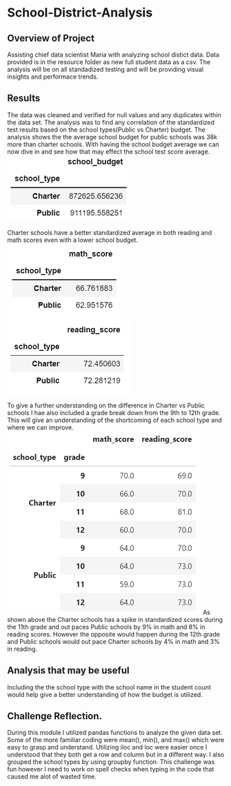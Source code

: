 # School-District-Analysis

## Overview of Project
Assisting chief data scientist Maria with analyzing school distict data. Data provided is in the resource folder as new full student data as a csv. The analysis will be on all standadized testing and will be providing visual insights and performace trends.

## Results
The data was cleaned and verified for null values and any duplicates within the data set. The analysis was to find any correlation of the standardized test results based on the school types(Public vs Charter) budget. The analysis shows the the average school budget for public schools was 38k more than charter schools. With having the school budget average we can now dive in and see how that may effect the school test score average.
![](Images/School%20Budget.png)

Charter schools have a better standardized average in both reading and math scores even with a lower school budget.
![](Images/Avg%20math%20score%20vs%20school%20type.png)
![](Images/avg%20reading%20score%20vs%20school%20type.png)

To give a further understanding on the difference in Charter vs Public schools I hae also included a grade break down from the 9th to 12th grade. This will give an understanding of the shortcoming of each school type and where we can improve.
![](Images/School%20type%20grades%20math%20and%20reading%20score.png)
As shown above the Charter schools has a spike in standardized scores during the 11th grade and out paces Public schools by 9% in math and 8% in reading scores. However the opposite would happen during the 12th grade and Public schools would out pace Charter schools by 4% in math and 3% in reading. 

## Analysis that may be useful
Including the the school type with the school name in the student count would help give a better understanding of how the budget is utilized.  

## Challenge Reflection.
During this module I utilized pandas functions to analyze the given data set. Some of the more familiar coding were mean(), min(), and max() which were easy to grasp and understand. Utilizing iloc and loc were easier once I understood that they both get a row and column but in a different way. I also grouped the school types by using groupby function. This challenge was fun however I need to work on spell checks when typing in the code that caused me alot of wasted time. 